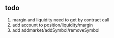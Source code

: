 

## todo

1. margin and liquidity need to get by contract call
2. add account to position/liquidity/margin
3. add addmarket/addSymbol/removeSymbol
